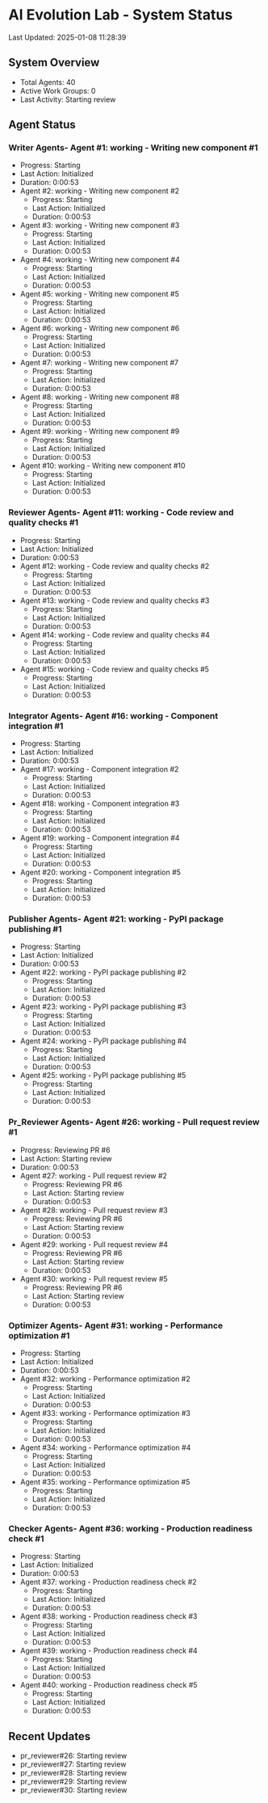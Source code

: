 # AI Evolution Lab - System Status
Last Updated: 2025-01-08 11:28:39

## System Overview
- Total Agents: 40
- Active Work Groups: 0
- Last Activity: Starting review

## Agent Status

### Writer Agents- Agent #1: working - Writing new component #1
  - Progress: Starting
  - Last Action: Initialized
  - Duration: 0:00:53
- Agent #2: working - Writing new component #2
  - Progress: Starting
  - Last Action: Initialized
  - Duration: 0:00:53
- Agent #3: working - Writing new component #3
  - Progress: Starting
  - Last Action: Initialized
  - Duration: 0:00:53
- Agent #4: working - Writing new component #4
  - Progress: Starting
  - Last Action: Initialized
  - Duration: 0:00:53
- Agent #5: working - Writing new component #5
  - Progress: Starting
  - Last Action: Initialized
  - Duration: 0:00:53
- Agent #6: working - Writing new component #6
  - Progress: Starting
  - Last Action: Initialized
  - Duration: 0:00:53
- Agent #7: working - Writing new component #7
  - Progress: Starting
  - Last Action: Initialized
  - Duration: 0:00:53
- Agent #8: working - Writing new component #8
  - Progress: Starting
  - Last Action: Initialized
  - Duration: 0:00:53
- Agent #9: working - Writing new component #9
  - Progress: Starting
  - Last Action: Initialized
  - Duration: 0:00:53
- Agent #10: working - Writing new component #10
  - Progress: Starting
  - Last Action: Initialized
  - Duration: 0:00:53

### Reviewer Agents- Agent #11: working - Code review and quality checks #1
  - Progress: Starting
  - Last Action: Initialized
  - Duration: 0:00:53
- Agent #12: working - Code review and quality checks #2
  - Progress: Starting
  - Last Action: Initialized
  - Duration: 0:00:53
- Agent #13: working - Code review and quality checks #3
  - Progress: Starting
  - Last Action: Initialized
  - Duration: 0:00:53
- Agent #14: working - Code review and quality checks #4
  - Progress: Starting
  - Last Action: Initialized
  - Duration: 0:00:53
- Agent #15: working - Code review and quality checks #5
  - Progress: Starting
  - Last Action: Initialized
  - Duration: 0:00:53

### Integrator Agents- Agent #16: working - Component integration #1
  - Progress: Starting
  - Last Action: Initialized
  - Duration: 0:00:53
- Agent #17: working - Component integration #2
  - Progress: Starting
  - Last Action: Initialized
  - Duration: 0:00:53
- Agent #18: working - Component integration #3
  - Progress: Starting
  - Last Action: Initialized
  - Duration: 0:00:53
- Agent #19: working - Component integration #4
  - Progress: Starting
  - Last Action: Initialized
  - Duration: 0:00:53
- Agent #20: working - Component integration #5
  - Progress: Starting
  - Last Action: Initialized
  - Duration: 0:00:53

### Publisher Agents- Agent #21: working - PyPI package publishing #1
  - Progress: Starting
  - Last Action: Initialized
  - Duration: 0:00:53
- Agent #22: working - PyPI package publishing #2
  - Progress: Starting
  - Last Action: Initialized
  - Duration: 0:00:53
- Agent #23: working - PyPI package publishing #3
  - Progress: Starting
  - Last Action: Initialized
  - Duration: 0:00:53
- Agent #24: working - PyPI package publishing #4
  - Progress: Starting
  - Last Action: Initialized
  - Duration: 0:00:53
- Agent #25: working - PyPI package publishing #5
  - Progress: Starting
  - Last Action: Initialized
  - Duration: 0:00:53

### Pr_Reviewer Agents- Agent #26: working - Pull request review #1
  - Progress: Reviewing PR #6
  - Last Action: Starting review
  - Duration: 0:00:53
- Agent #27: working - Pull request review #2
  - Progress: Reviewing PR #6
  - Last Action: Starting review
  - Duration: 0:00:53
- Agent #28: working - Pull request review #3
  - Progress: Reviewing PR #6
  - Last Action: Starting review
  - Duration: 0:00:53
- Agent #29: working - Pull request review #4
  - Progress: Reviewing PR #6
  - Last Action: Starting review
  - Duration: 0:00:53
- Agent #30: working - Pull request review #5
  - Progress: Reviewing PR #6
  - Last Action: Starting review
  - Duration: 0:00:53

### Optimizer Agents- Agent #31: working - Performance optimization #1
  - Progress: Starting
  - Last Action: Initialized
  - Duration: 0:00:53
- Agent #32: working - Performance optimization #2
  - Progress: Starting
  - Last Action: Initialized
  - Duration: 0:00:53
- Agent #33: working - Performance optimization #3
  - Progress: Starting
  - Last Action: Initialized
  - Duration: 0:00:53
- Agent #34: working - Performance optimization #4
  - Progress: Starting
  - Last Action: Initialized
  - Duration: 0:00:53
- Agent #35: working - Performance optimization #5
  - Progress: Starting
  - Last Action: Initialized
  - Duration: 0:00:53

### Checker Agents- Agent #36: working - Production readiness check #1
  - Progress: Starting
  - Last Action: Initialized
  - Duration: 0:00:53
- Agent #37: working - Production readiness check #2
  - Progress: Starting
  - Last Action: Initialized
  - Duration: 0:00:53
- Agent #38: working - Production readiness check #3
  - Progress: Starting
  - Last Action: Initialized
  - Duration: 0:00:53
- Agent #39: working - Production readiness check #4
  - Progress: Starting
  - Last Action: Initialized
  - Duration: 0:00:53
- Agent #40: working - Production readiness check #5
  - Progress: Starting
  - Last Action: Initialized
  - Duration: 0:00:53


## Recent Updates
- pr_reviewer#26: Starting review
- pr_reviewer#27: Starting review
- pr_reviewer#28: Starting review
- pr_reviewer#29: Starting review
- pr_reviewer#30: Starting review

